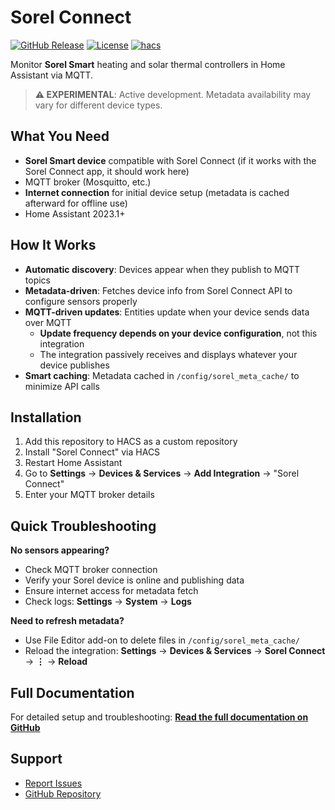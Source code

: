 # Sorel Connect

[![GitHub Release](https://img.shields.io/github/release/SorelHaDev/sorel_connect.svg?style=flat-square)](https://github.com/SorelHaDev/sorel_connect/releases)
[![License](https://img.shields.io/github/license/SorelHaDev/sorel_connect.svg?style=flat-square)](LICENSE)
[![hacs](https://img.shields.io/badge/HACS-Custom-orange.svg?style=flat-square)](https://github.com/hacs/integration)

Monitor **Sorel Smart** heating and solar thermal controllers in Home Assistant via MQTT.

> **⚠️ EXPERIMENTAL**: Active development. Metadata availability may vary for different device types.

## What You Need

- **Sorel Smart device** compatible with Sorel Connect (if it works with the Sorel Connect app, it should work here)
- MQTT broker (Mosquitto, etc.)
- **Internet connection** for initial device setup (metadata is cached afterward for offline use)
- Home Assistant 2023.1+

## How It Works

- **Automatic discovery**: Devices appear when they publish to MQTT topics
- **Metadata-driven**: Fetches device info from Sorel Connect API to configure sensors properly
- **MQTT-driven updates**: Entities update when your device sends data over MQTT
  - **Update frequency depends on your device configuration**, not this integration
  - The integration passively receives and displays whatever your device publishes
- **Smart caching**: Metadata cached in `/config/sorel_meta_cache/` to minimize API calls

## Installation

1. Add this repository to HACS as a custom repository
2. Install "Sorel Connect" via HACS
3. Restart Home Assistant
4. Go to **Settings** → **Devices & Services** → **Add Integration** → "Sorel Connect"
5. Enter your MQTT broker details

## Quick Troubleshooting

**No sensors appearing?**

- Check MQTT broker connection
- Verify your Sorel device is online and publishing data
- Ensure internet access for metadata fetch
- Check logs: **Settings** → **System** → **Logs**

**Need to refresh metadata?**

- Use File Editor add-on to delete files in `/config/sorel_meta_cache/`
- Reload the integration: **Settings** → **Devices & Services** → **Sorel Connect** → **⋮** → **Reload**

## Full Documentation

For detailed setup and troubleshooting:
**[Read the full documentation on GitHub](https://github.com/SorelHaDev/sorel_connect/blob/main/README.md)**

## Support

- [Report Issues](https://github.com/SorelHaDev/sorel_connect/issues)
- [GitHub Repository](https://github.com/SorelHaDev/sorel_connect)
